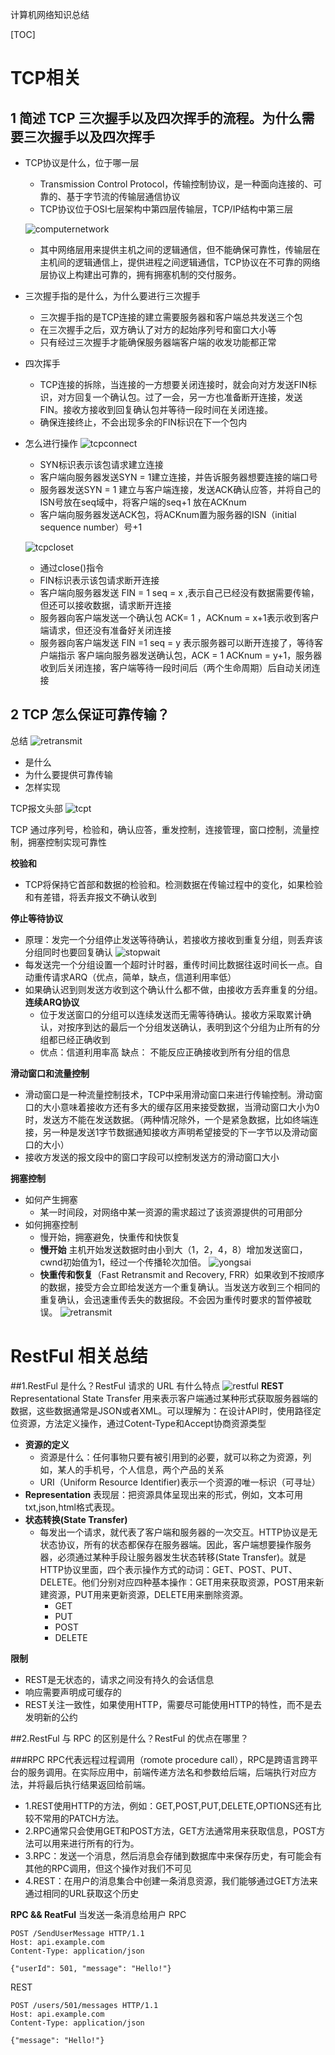 计算机网络知识总结

[TOC]
# TCP相关

## 1 简述 TCP 三次握手以及四次挥手的流程。为什么需要三次握手以及四次挥手

- TCP协议是什么，位于哪一层
	- Transmission Control Protocol，传输控制协议，是一种面向连接的、可靠的、基于字节流的传输层通信协议
	- TCP协议位于OSI七层架构中第四层传输层，TCP/IP结构中第三层 

    ![computernetwork](img/计算机网络体系结构.png)

	- 其中网络层用来提供主机之间的逻辑通信，但不能确保可靠性，传输层在主机间的逻辑通信上，提供进程之间逻辑通信，TCP协议在不可靠的网络层协议上构建出可靠的，拥有拥塞机制的交付服务。
	
- 三次握手指的是什么，为什么要进行三次握手
	- 三次握手指的是TCP连接的建立需要服务器和客户端总共发送三个包
	- 在三次握手之后，双方确认了对方的起始序列号和窗口大小等
	- 只有经过三次握手才能确保服务器端客户端的收发功能都正常
	
- 四次挥手
	- TCP连接的拆除，当连接的一方想要关闭连接时，就会向对方发送FIN标识，对方回复一个确认包。过了一会，另一方也准备断开连接，发送FIN。接收方接收到回复确认包并等待一段时间在关闭连接。 
	- 确保连接终止，不会出现多余的FIN标识在下一个包内
	
- 怎么进行操作
	![tcpconnect](img/三次握手.png)
	- SYN标识表示该包请求建立连接
	- 客户端向服务器发送SYN = 1建立连接，并告诉服务器想要连接的端口号
	- 服务器发送SYN = 1 建立与客户端连接，发送ACK确认应答，并将自己的ISN号放在seq域中，将客户端的seq+1 放在ACKnum
	- 客户端向服务器发送ACK包，将ACKnum置为服务器的ISN（initial sequence number）号+1

	![tcpcloset](img/四次挥手.png)
	- 通过close()指令
	- FIN标识表示该包请求断开连接
	- 客户端向服务器发送 FIN = 1 seq = x ,表示自己已经没有数据需要传输，但还可以接收数据，请求断开连接
	- 服务器向客户端发送一个确认包 ACK= 1 ，ACKnum = x+1表示收到客户端请求，但还没有准备好关闭连接
	- 服务器向客户端发送 FIN =1 seq = y 表示服务器可以断开连接了，等待客户端指示
客户端向服务器发送确认包，ACK = 1 ACKnum = y+1，服务器收到后关闭连接，客户端等待一段时间后（两个生命周期）后自动关闭连接

## 2 TCP 怎么保证可靠传输？

总结
![retransmit](img/jw.jpg)

- 是什么
- 为什么要提供可靠传输
- 怎样实现

TCP报文头部
![tcpt](img/tcp报文.png)

TCP 通过序列号，检验和，确认应答，重发控制，连接管理，窗口控制，流量控制，拥塞控制实现可靠性

**校验和**
- TCP将保持它首部和数据的检验和。检测数据在传输过程中的变化，如果检验和有差错，将丢弃报文不确认收到

**停止等待协议**
- 原理：发完一个分组停止发送等待确认，若接收方接收到重复分组，则丢弃该分组同时也要回复确认
![stopwait](img/stopwait.png)
- 每发送完一个分组设置一个超时计时器，重传时间比数据往返时间长一点。自动重传请求ARQ（优点，简单，缺点，信道利用率低）
- 如果确认迟到则发送方收到这个确认什么都不做，由接收方丢弃重复的分组。
	**连续ARQ协议** 
	- 位于发送窗口的分组可以连续发送而无需等待确认。接收方采取累计确认，对按序到达的最后一个分组发送确认，表明到这个分组为止所有的分组都已经正确收到
	- 优点：信道利用率高  缺点： 不能反应正确接收到所有分组的信息

**滑动窗口和流量控制**
- 滑动窗口是一种流量控制技术，TCP中采用滑动窗口来进行传输控制。滑动窗口的大小意味着接收方还有多大的缓存区用来接受数据，当滑动窗口大小为0时，发送方不能在发送数据。（两种情况除外，一个是紧急数据，比如终端连接，另一种是发送1字节数据通知接收方声明希望接受的下一字节以及滑动窗口的大小）
- 接收方发送的报文段中的窗口字段可以控制发送方的滑动窗口大小

**拥塞控制**

- 如何产生拥塞
	- 某一时间段，对网络中某一资源的需求超过了该资源提供的可用部分 
- 如何拥塞控制
	- 慢开始，拥塞避免，快重传和快恢复 
	- **慢开始** 主机开始发送数据时由小到大（1，2，4，8）增加发送窗口，cwnd初始值为1，经过一个传播轮次加倍。
	![yongsai](img/慢开始.png)
	- **快重传和恢复**（Fast Retransmit and Recovery, FRR）如果收到不按顺序的数据，接受方会立即给发送方一个重复确认。当发送方收到三个相同的重复确认，会迅速重传丢失的数据段。不会因为重传时要求的暂停被耽误。
	![retransmit](img/快重传.png)


# RestFul 相关总结

##1.RestFul 是什么？RestFul 请求的 URL 有什么特点
![restful](img/RestFul.jpg)
**REST**
Representational State Transfer
用来表示客户端通过某种形式获取服务器端的数据，这些数据通常是JSON或者XML。可以理解为：在设计API时，使用路径定位资源，方法定义操作，通过Cotent-Type和Accept协商资源类型
- **资源的定义**
	- 资源是什么：任何事物只要有被引用到的必要，就可以称之为资源，列如，某人的手机号，个人信息，两个产品的关系
	- URI（Uniform Resource Identifier)表示一个资源的唯一标识（可寻址）
- **Representation** 表现层：把资源具体呈现出来的形式，例如，文本可用txt,json,html格式表现。
-  **状态转换(State Transfer)**
	- 每发出一个请求，就代表了客户端和服务器的一次交互。HTTP协议是无状态协议，所有的状态都保存在服务器端。因此，客户端想要操作服务器，必须通过某种手段让服务器发生状态转移(State Transfer)。就是HTTP协议里面，四个表示操作方式的动词：GET、POST、PUT、DELETE。他们分别对应四种基本操作：GET用来获取资源，POST用来新建资源，PUT用来更新资源，DELETE用来删除资源。
		- GET
		- PUT
		- POST
		- DELETE

**限制**
- REST是无状态的，请求之间没有持久的会话信息
- 响应需要声明成可缓存的
- REST关注一致性，如果使用HTTP，需要尽可能使用HTTP的特性，而不是去发明新的公约

##2.RestFul 与 RPC 的区别是什么？RestFul 的优点在哪里？

###RPC
RPC代表远程过程调用（romote procedure call），RPC是跨语言跨平台的服务调用。在实际应用中，前端传递方法名和参数给后端，后端执行对应方法，并将最后执行结果返回给前端。
- 1.REST使用HTTP的方法，例如：GET,POST,PUT,DELETE,OPTIONS还有比较不常用的PATCH方法。
- 2.RPC通常只会使用GET和POST方法，GET方法通常用来获取信息，POST方法可以用来进行所有的行为。
- 3.RPC：发送一个消息，然后消息会存储到数据库中来保存历史，有可能会有其他的RPC调用，但这个操作对我们不可见
- 4.REST：在用户的消息集合中创建一条消息资源，我们能够通过GET方法来通过相同的URL获取这个历史

**RPC  &&  ReatFul**
当发送一条消息给用户
RPC
```
POST /SendUserMessage HTTP/1.1
Host: api.example.com
Content-Type: application/json

{"userId": 501, "message": "Hello!"}
```

REST
```
POST /users/501/messages HTTP/1.1
Host: api.example.com
Content-Type: application/json

{"message": "Hello!"}

```